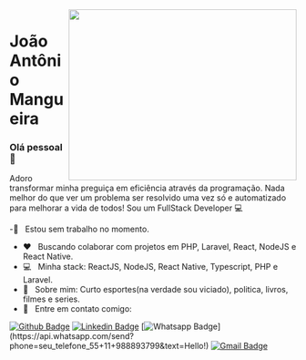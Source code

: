 <img align="right" width="400" height="300" src="https://miro.medium.com/max/1360/1*zVnWJtyGOX_kUIDm6ccCfQ.gif">

# João Antônio Mangueira

### Olá pessoal 👋
Adoro transformar minha preguiça em eficiência através da programação. Nada melhor do que ver um problema ser resolvido uma vez só e automatizado para melhorar a vida de todos!
Sou um FullStack Developer :computer: 

 -:rocket:  &nbsp; Estou sem trabalho no momento.
 - ❤️ &nbsp; Buscando colaborar com projetos em PHP, Laravel, React, NodeJS e React Native.
 - :computer: &nbsp; Minha stack: ReactJS, NodeJS, React Native, Typescript, PHP e Laravel.
 - 💬  &nbsp; Sobre mim: Curto esportes(na verdade sou viciado), politica, livros, filmes e series.
 - :email: &nbsp; Entre em contato comigo: 
 
 [![Github Badge](https://img.shields.io/badge/-Github-000?style=flat-square&logo=Github&logoColor=white&link=https://github.com/jamangueira7)](https://github.com/jamangueira7)
 [![Linkedin Badge](https://img.shields.io/badge/-LinkedIn-blue?style=flat-square&logo=Linkedin&logoColor=white&link=https:https://www.linkedin.com/in/jamangueira/)](https://www.linkedin.com/in/jamangueira/)
[![Whatsapp Badge](https://img.shields.io/badge/-Whatsapp-4CA143?style=flat-square&labelColor=4CA143&logo=whatsapp&logoColor=white&link=https://api.whatsapp.com/send?phone=seu_telefone_55+11+988893799&text=Hello!)](https://api.whatsapp.com/send?phone=seu_telefone_55+11+988893799&text=Hello!)
[![Gmail Badge](https://img.shields.io/badge/-Gmail-c14438?style=flat-square&logo=Gmail&logoColor=white&link=mailto:jamjs7@gmail.com)](mailto:jamjs7@gmail.com)

